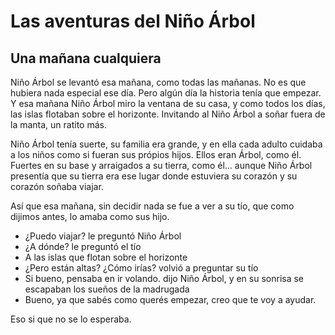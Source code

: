 # Las aventuras del Niño Árbol
## Una mañana cualquiera
Niño Árbol se levantó esa mañana, como todas las mañanas. No es que hubiera nada especial ese día. Pero algún día la historia tenía que empezar. Y esa mañana Niño Árbol miro la ventana de su casa, y como todos los días, las islas flotaban sobre el horizonte. Invitando al Niño Árbol a soñar fuera de la manta, un ratito más.

Niño Árbol tenía suerte, su familia era grande, y en ella cada adulto cuidaba a los niños como si fueran sus própios hijos. Ellos eran Árbol, como él. Fuertes en su base y arraigados a su tierra, como él... aunque Niño Árbol presentía que su tierra era ese lugar donde estuviera su corazón y su corazón soñaba viajar.

Así que esa mañana, sin decidir nada se fue a ver a su tío, que como dijimos antes, lo amaba como sus hijo.
  
  - ¿Puedo viajar? le preguntó Niño Árbol
  - ¿A dónde? le preguntó el tío
  - A las islas que flotan sobre el horizonte
  - ¿Pero están altas? ¿Cómo irías? volvió a preguntar su tío
  - Si bueno, pensaba en ir volando. dijo Niño Árbol, y en su sonrisa se escapaban los sueños de la madrugada
  - Bueno, ya que sabés como querés empezar, creo que te voy a ayudar.

Eso si que no se lo esperaba.